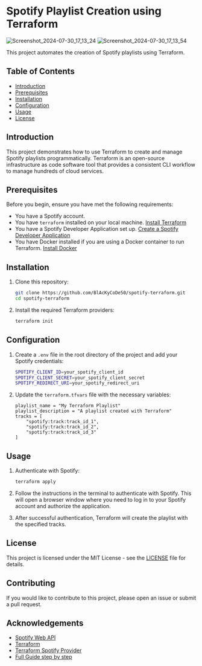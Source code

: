 # Spotify Playlist Creation using Terraform

![Screenshot_2024-07-30_17_13_24](https://github.com/user-attachments/assets/3859fd77-0b13-41b6-b97d-2cd9b4c79599)
![Screenshot_2024-07-30_17_13_54](https://github.com/user-attachments/assets/fea41c73-7635-4b39-bda2-86eb0dc82c4b)


This project automates the creation of Spotify playlists using Terraform.

## Table of Contents
- [Introduction](#introduction)
- [Prerequisites](#prerequisites)
- [Installation](#installation)
- [Configuration](#configuration)
- [Usage](#usage)
- [License](#license)

## Introduction
This project demonstrates how to use Terraform to create and manage Spotify playlists programmatically. Terraform is an open-source infrastructure as code software tool that provides a consistent CLI workflow to manage hundreds of cloud services.

## Prerequisites
Before you begin, ensure you have met the following requirements:
- You have a Spotify account.
- You have `terraform` installed on your local machine. [Install Terraform](https://learn.hashicorp.com/tutorials/terraform/install-cli)
- You have a Spotify Developer Application set up. [Create a Spotify Developer Application](https://developer.spotify.com/dashboard/applications)
- You have Docker installed if you are using a Docker container to run Terraform. [Install Docker](https://docs.docker.com/get-docker/)

## Installation
1. Clone this repository:
    ```sh
    git clone https://github.com/BlAcKyCoDe50/spotify-terraform.git
    cd spotify-terraform
    ```

2. Install the required Terraform providers:
    ```sh
    terraform init
    ```

## Configuration
1. Create a `.env` file in the root directory of the project and add your Spotify credentials:
    ```sh
    SPOTIFY_CLIENT_ID=your_spotify_client_id
    SPOTIFY_CLIENT_SECRET=your_spotify_client_secret
    SPOTIFY_REDIRECT_URI=your_spotify_redirect_uri
    ```

2. Update the `terraform.tfvars` file with the necessary variables:
    ```hcl
    playlist_name = "My Terraform Playlist"
    playlist_description = "A playlist created with Terraform"
    tracks = [
        "spotify:track:track_id_1",
        "spotify:track:track_id_2",
        "spotify:track:track_id_3"
    ]
    ```

## Usage
1. Authenticate with Spotify:
    ```sh
    terraform apply
    ```

2. Follow the instructions in the terminal to authenticate with Spotify. This will open a browser window where you need to log in to your Spotify account and authorize the application.

3. After successful authentication, Terraform will create the playlist with the specified tracks.

## License
This project is licensed under the MIT License - see the [LICENSE](LICENSE) file for details.

## Contributing
If you would like to contribute to this project, please open an issue or submit a pull request.

## Acknowledgements
- [Spotify Web API](https://developer.spotify.com/documentation/web-api/)
- [Terraform](https://www.terraform.io/)
- [Terraform Spotify Provider](https://registry.terraform.io/providers/conradludgate/spotify/0.2.7)
- [Full Guide step by step](https://cloudchamp.notion.site/Creating-Multiple-Spotify-Playlists-Using-Terraform-3171668ad3074aa8acab147ad85e26f8)
